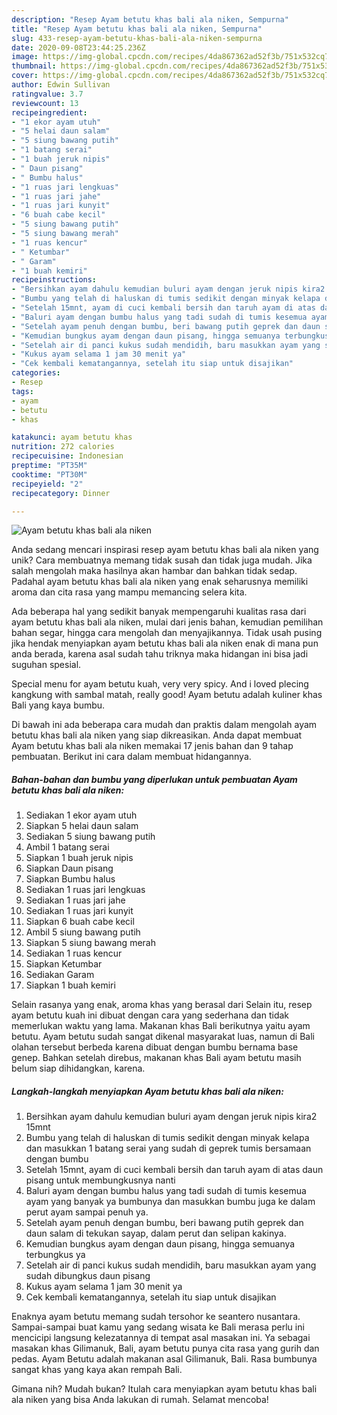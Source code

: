 ```yaml
---
description: "Resep Ayam betutu khas bali ala niken, Sempurna"
title: "Resep Ayam betutu khas bali ala niken, Sempurna"
slug: 433-resep-ayam-betutu-khas-bali-ala-niken-sempurna
date: 2020-09-08T23:44:25.236Z
image: https://img-global.cpcdn.com/recipes/4da867362ad52f3b/751x532cq70/ayam-betutu-khas-bali-ala-niken-foto-resep-utama.jpg
thumbnail: https://img-global.cpcdn.com/recipes/4da867362ad52f3b/751x532cq70/ayam-betutu-khas-bali-ala-niken-foto-resep-utama.jpg
cover: https://img-global.cpcdn.com/recipes/4da867362ad52f3b/751x532cq70/ayam-betutu-khas-bali-ala-niken-foto-resep-utama.jpg
author: Edwin Sullivan
ratingvalue: 3.7
reviewcount: 13
recipeingredient:
- "1 ekor ayam utuh"
- "5 helai daun salam"
- "5 siung bawang putih"
- "1 batang serai"
- "1 buah jeruk nipis"
- " Daun pisang"
- " Bumbu halus"
- "1 ruas jari lengkuas"
- "1 ruas jari jahe"
- "1 ruas jari kunyit"
- "6 buah cabe kecil"
- "5 siung bawang putih"
- "5 siung bawang merah"
- "1 ruas kencur"
- " Ketumbar"
- " Garam"
- "1 buah kemiri"
recipeinstructions:
- "Bersihkan ayam dahulu kemudian buluri ayam dengan jeruk nipis kira2 15mnt"
- "Bumbu yang telah di haluskan di tumis sedikit dengan minyak kelapa dan masukkan 1 batang serai yang sudah di geprek tumis bersamaan dengan bumbu"
- "Setelah 15mnt, ayam di cuci kembali bersih dan taruh ayam di atas daun pisang untuk membungkusnya nanti"
- "Baluri ayam dengan bumbu halus yang tadi sudah di tumis kesemua ayam yang banyak ya bumbunya dan masukkan bumbu juga ke dalam perut ayam sampai penuh ya."
- "Setelah ayam penuh dengan bumbu, beri bawang putih geprek dan daun salam di tekukan sayap, dalam perut dan selipan kakinya."
- "Kemudian bungkus ayam dengan daun pisang, hingga semuanya terbungkus ya"
- "Setelah air di panci kukus sudah mendidih, baru masukkan ayam yang sudah dibungkus daun pisang"
- "Kukus ayam selama 1 jam 30 menit ya"
- "Cek kembali kematangannya, setelah itu siap untuk disajikan"
categories:
- Resep
tags:
- ayam
- betutu
- khas

katakunci: ayam betutu khas 
nutrition: 272 calories
recipecuisine: Indonesian
preptime: "PT35M"
cooktime: "PT30M"
recipeyield: "2"
recipecategory: Dinner

---
```



![Ayam betutu khas bali ala niken](https://img-global.cpcdn.com/recipes/4da867362ad52f3b/751x532cq70/ayam-betutu-khas-bali-ala-niken-foto-resep-utama.jpg)

Anda sedang mencari inspirasi resep ayam betutu khas bali ala niken yang unik? Cara membuatnya memang tidak susah dan tidak juga mudah. Jika salah mengolah maka hasilnya akan hambar dan bahkan tidak sedap. Padahal ayam betutu khas bali ala niken yang enak seharusnya memiliki aroma dan cita rasa yang mampu memancing selera kita.

Ada beberapa hal yang sedikit banyak mempengaruhi kualitas rasa dari ayam betutu khas bali ala niken, mulai dari jenis bahan, kemudian pemilihan bahan segar, hingga cara mengolah dan menyajikannya. Tidak usah pusing jika hendak menyiapkan ayam betutu khas bali ala niken enak di mana pun anda berada, karena asal sudah tahu triknya maka hidangan ini bisa jadi suguhan spesial.

Special menu for ayam betutu kuah, very very spicy. And i loved plecing kangkung with sambal matah, really good! Ayam betutu adalah kuliner khas Bali yang kaya bumbu.


Di bawah ini ada beberapa cara mudah dan praktis dalam mengolah ayam betutu khas bali ala niken yang siap dikreasikan. Anda dapat membuat Ayam betutu khas bali ala niken memakai 17 jenis bahan dan 9 tahap pembuatan. Berikut ini cara dalam membuat hidangannya.

<!--inarticleads1-->

##### Bahan-bahan dan bumbu yang diperlukan untuk pembuatan Ayam betutu khas bali ala niken:

1. Sediakan 1 ekor ayam utuh
1. Siapkan 5 helai daun salam
1. Sediakan 5 siung bawang putih
1. Ambil 1 batang serai
1. Siapkan 1 buah jeruk nipis
1. Siapkan  Daun pisang
1. Siapkan  Bumbu halus
1. Sediakan 1 ruas jari lengkuas
1. Sediakan 1 ruas jari jahe
1. Sediakan 1 ruas jari kunyit
1. Siapkan 6 buah cabe kecil
1. Ambil 5 siung bawang putih
1. Siapkan 5 siung bawang merah
1. Sediakan 1 ruas kencur
1. Siapkan  Ketumbar
1. Sediakan  Garam
1. Siapkan 1 buah kemiri


Selain rasanya yang enak, aroma khas yang berasal dari Selain itu, resep ayam betutu kuah ini dibuat dengan cara yang sederhana dan tidak memerlukan waktu yang lama. Makanan khas Bali berikutnya yaitu ayam betutu. Ayam betutu sudah sangat dikenal masyarakat luas, namun di Bali olahan tersebut berbeda karena dibuat dengan bumbu bernama base genep. Bahkan setelah direbus, makanan khas Bali ayam betutu masih belum siap dihidangkan, karena. 

<!--inarticleads2-->

##### Langkah-langkah menyiapkan Ayam betutu khas bali ala niken:

1. Bersihkan ayam dahulu kemudian buluri ayam dengan jeruk nipis kira2 15mnt
1. Bumbu yang telah di haluskan di tumis sedikit dengan minyak kelapa dan masukkan 1 batang serai yang sudah di geprek tumis bersamaan dengan bumbu
1. Setelah 15mnt, ayam di cuci kembali bersih dan taruh ayam di atas daun pisang untuk membungkusnya nanti
1. Baluri ayam dengan bumbu halus yang tadi sudah di tumis kesemua ayam yang banyak ya bumbunya dan masukkan bumbu juga ke dalam perut ayam sampai penuh ya.
1. Setelah ayam penuh dengan bumbu, beri bawang putih geprek dan daun salam di tekukan sayap, dalam perut dan selipan kakinya.
1. Kemudian bungkus ayam dengan daun pisang, hingga semuanya terbungkus ya
1. Setelah air di panci kukus sudah mendidih, baru masukkan ayam yang sudah dibungkus daun pisang
1. Kukus ayam selama 1 jam 30 menit ya
1. Cek kembali kematangannya, setelah itu siap untuk disajikan


Enaknya ayam betutu memang sudah tersohor ke seantero nusantara. Sampai-sampai buat kamu yang sedang wisata ke Bali merasa perlu ini mencicipi langsung kelezatannya di tempat asal masakan ini. Ya sebagai masakan khas Gilimanuk, Bali, ayam betutu punya cita rasa yang gurih dan pedas. Ayam Betutu adalah makanan asal Gilimanuk, Bali. Rasa bumbunya sangat khas yang kaya akan rempah Bali. 

Gimana nih? Mudah bukan? Itulah cara menyiapkan ayam betutu khas bali ala niken yang bisa Anda lakukan di rumah. Selamat mencoba!
